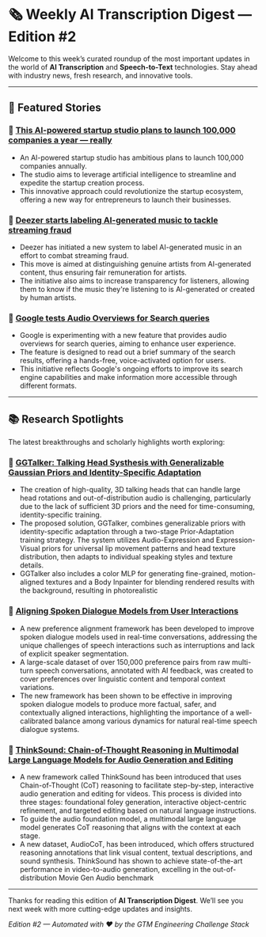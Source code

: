 # 🗞️ Weekly AI Transcription Digest — Edition #2

Welcome to this week’s curated roundup of the most important updates in the world of **AI Transcription** and **Speech-to-Text** technologies. Stay ahead with industry news, fresh research, and innovative tools.

---

## 🧠 Featured Stories

### 🎯 [This AI-powered startup studio plans to launch 100,000 companies a year — really](https://techcrunch.com/2025/06/26/this-ai-powered-startup-studio-plans-to-launch-100000-companies-a-year-really/)

- An AI-powered startup studio has ambitious plans to launch 100,000 companies annually. 
- The studio aims to leverage artificial intelligence to streamline and expedite the startup creation process.
- This innovative approach could revolutionize the startup ecosystem, offering a new way for entrepreneurs to launch their businesses.

### 🎯 [Deezer starts labeling AI-generated music to tackle streaming fraud](https://techcrunch.com/2025/06/20/deezer-starts-labeling-ai-generated-music-to-tackle-streaming-fraud/)

- Deezer has initiated a new system to label AI-generated music in an effort to combat streaming fraud.
- This move is aimed at distinguishing genuine artists from AI-generated content, thus ensuring fair remuneration for artists.
- The initiative also aims to increase transparency for listeners, allowing them to know if the music they're listening to is AI-generated or created by human artists.

### 🎯 [Google tests Audio Overviews for Search queries](https://techcrunch.com/2025/06/13/google-tests-audio-overviews-for-search-queries/)

- Google is experimenting with a new feature that provides audio overviews for search queries, aiming to enhance user experience.
- The feature is designed to read out a brief summary of the search results, offering a hands-free, voice-activated option for users.
- This initiative reflects Google's ongoing efforts to improve its search engine capabilities and make information more accessible through different formats.

---

## 📚 Research Spotlights

The latest breakthroughs and scholarly highlights worth exploring:
### 📄 [GGTalker: Talking Head Systhesis with Generalizable Gaussian Priors and Identity-Specific Adaptation](http://arxiv.org/abs/2506.21513v1)

- The creation of high-quality, 3D talking heads that can handle large head rotations and out-of-distribution audio is challenging, particularly due to the lack of sufficient 3D priors and the need for time-consuming, identity-specific training.
- The proposed solution, GGTalker, combines generalizable priors with identity-specific adaptation through a two-stage Prior-Adaptation training strategy. The system utilizes Audio-Expression and Expression-Visual priors for universal lip movement patterns and head texture distribution, then adapts to individual speaking styles and texture details.
- GGTalker also includes a color MLP for generating fine-grained, motion-aligned textures and a Body Inpainter for blending rendered results with the background, resulting in photorealistic

### 📄 [Aligning Spoken Dialogue Models from User Interactions](http://arxiv.org/abs/2506.21463v1)

- A new preference alignment framework has been developed to improve spoken dialogue models used in real-time conversations, addressing the unique challenges of speech interactions such as interruptions and lack of explicit speaker segmentation. 
- A large-scale dataset of over 150,000 preference pairs from raw multi-turn speech conversations, annotated with AI feedback, was created to cover preferences over linguistic content and temporal context variations. 
- The new framework has been shown to be effective in improving spoken dialogue models to produce more factual, safer, and contextually aligned interactions, highlighting the importance of a well-calibrated balance among various dynamics for natural real-time speech dialogue systems.

### 📄 [ThinkSound: Chain-of-Thought Reasoning in Multimodal Large Language Models for Audio Generation and Editing](http://arxiv.org/abs/2506.21448v1)

- A new framework called ThinkSound has been introduced that uses Chain-of-Thought (CoT) reasoning to facilitate step-by-step, interactive audio generation and editing for videos. This process is divided into three stages: foundational foley generation, interactive object-centric refinement, and targeted editing based on natural language instructions.
- To guide the audio foundation model, a multimodal large language model generates CoT reasoning that aligns with the context at each stage.
- A new dataset, AudioCoT, has been introduced, which offers structured reasoning annotations that link visual content, textual descriptions, and sound synthesis. ThinkSound has shown to achieve state-of-the-art performance in video-to-audio generation, excelling in the out-of-distribution Movie Gen Audio benchmark

---

Thanks for reading this edition of **AI Transcription Digest**. We’ll see you next week with more cutting-edge updates and insights.

*Edition #2 — Automated with ❤️ by the GTM Engineering Challenge Stack*

